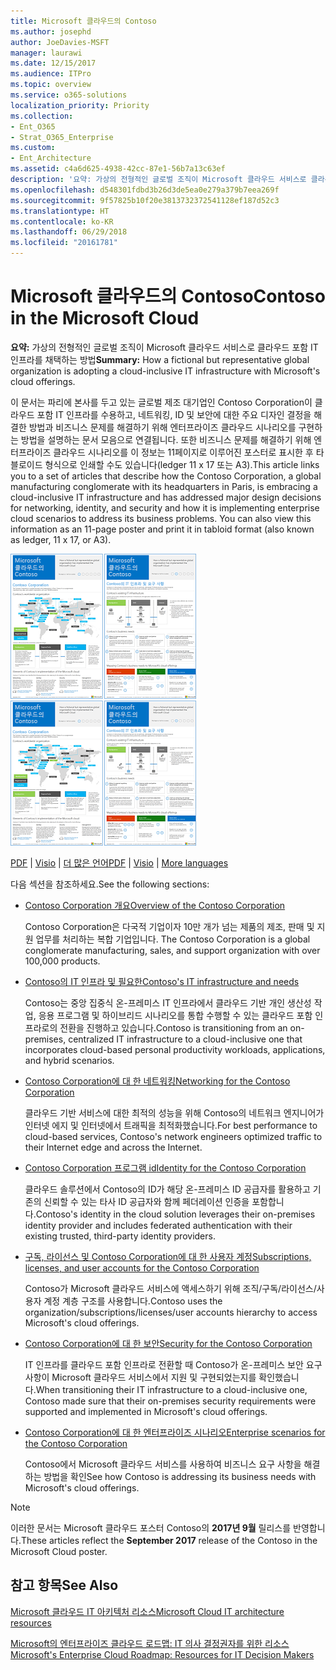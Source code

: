 ```yaml
---
title: Microsoft 클라우드의 Contoso
ms.author: josephd
author: JoeDavies-MSFT
manager: laurawi
ms.date: 12/15/2017
ms.audience: ITPro
ms.topic: overview
ms.service: o365-solutions
localization_priority: Priority
ms.collection:
- Ent_O365
- Strat_O365_Enterprise
ms.custom:
- Ent_Architecture
ms.assetid: c4a6d625-4938-42cc-87e1-56b7a13c63ef
description: '요약: 가상의 전형적인 글로벌 조직이 Microsoft 클라우드 서비스로 클라우드 포함 IT 인프라를 채택하는 방법'
ms.openlocfilehash: d548301fdbd3b26d3de5ea0e279a379b7eea269f
ms.sourcegitcommit: 9f57825b10f20e3813732372541128ef187d52c3
ms.translationtype: HT
ms.contentlocale: ko-KR
ms.lasthandoff: 06/29/2018
ms.locfileid: "20161781"
---
```

# <a name="contoso-in-the-microsoft-cloud"></a><span data-ttu-id="d32b4-103">Microsoft 클라우드의 Contoso</span><span class="sxs-lookup"><span data-stu-id="d32b4-103">Contoso in the Microsoft Cloud</span></span>

 <span data-ttu-id="d32b4-104">**요약:** 가상의 전형적인 글로벌 조직이 Microsoft 클라우드 서비스로 클라우드 포함 IT 인프라를 채택하는 방법</span><span class="sxs-lookup"><span data-stu-id="d32b4-104">**Summary:** How a fictional but representative global organization is adopting a cloud-inclusive IT infrastructure with Microsoft's cloud offerings.</span></span>
  
<span data-ttu-id="d32b4-p101">이 문서는 파리에 본사를 두고 있는 글로벌 제조 대기업인 Contoso Corporation이 클라우드 포함 IT 인프라를 수용하고, 네트워킹, ID 및 보안에 대한 주요 디자인 결정을 해결한 방법과 비즈니스 문제를 해결하기 위해 엔터프라이즈 클라우드 시나리오를 구현하는 방법을 설명하는 문서 모음으로 연결됩니다. 또한 비즈니스 문제를 해결하기 위해 엔터프라이즈 클라우드 시나리오를 이 정보는 11페이지로 이루어진 포스터로 표시한 후 타블로이드 형식으로 인쇄할 수도 있습니다(ledger 11 x 17 또는 A3).</span><span class="sxs-lookup"><span data-stu-id="d32b4-p101">This article links you to a set of articles that describe how the Contoso Corporation, a global manufacturing conglomerate with its headquarters in Paris, is embracing a cloud-inclusive IT infrastructure and has addressed major design decisions for networking, identity, and security and how it is implementing enterprise cloud scenarios to address its business problems. You can also view this information as an 11-page poster and print it in tabloid format (also known as ledger, 11 x 17, or A3).</span></span>
  
<span data-ttu-id="d32b4-107">[![Microsoft 클라우드 포스터의 Contoso 축소판 이미지입니다.](images/Contoso_Poster/Thumbnail.png)](https://www.microsoft.com/download/details.aspx?id=54427)</span><span class="sxs-lookup"><span data-stu-id="d32b4-107">[![Thumb image of the Contoso in the Microsoft Cloud poster.](images/Contoso_Poster/Thumbnail.png)](https://www.microsoft.com/download/details.aspx?id=54427)</span></span>
  
<span data-ttu-id="d32b4-108">[PDF](https://go.microsoft.com/fwlink/p/?linkid=842085)  | [Visio](https://go.microsoft.com/fwlink/p/?linkid=842086)  | [더 많은 언어](https://www.microsoft.com/download/details.aspx?id=54427)</span><span class="sxs-lookup"><span data-stu-id="d32b4-108">[PDF](https://go.microsoft.com/fwlink/p/?linkid=842085)  | [Visio](https://go.microsoft.com/fwlink/p/?linkid=842086)  | [More languages](https://www.microsoft.com/download/details.aspx?id=54427)</span></span>
  
<span data-ttu-id="d32b4-109">다음 섹션을 참조하세요.</span><span class="sxs-lookup"><span data-stu-id="d32b4-109">See the following sections:</span></span>
  
- [<span data-ttu-id="d32b4-110">Contoso Corporation 개요</span><span class="sxs-lookup"><span data-stu-id="d32b4-110">Overview of the Contoso Corporation</span></span>](overview-of-the-contoso-corporation.md)
    
    <span data-ttu-id="d32b4-111">Contoso Corporation은 다국적 기업이자 10만 개가 넘는 제품의 제조, 판매 및 지원 업무를 처리하는 복합 기업입니다. </span><span class="sxs-lookup"><span data-stu-id="d32b4-111">The Contoso Corporation is a global conglomerate manufacturing, sales, and support organization with over 100,000 products.</span></span>
    
- [<span data-ttu-id="d32b4-112">Contoso의 IT 인프라 및 필요한</span><span class="sxs-lookup"><span data-stu-id="d32b4-112">Contoso's IT infrastructure and needs</span></span>](contoso-it-infrastructure-and-needs.md)
    
    <span data-ttu-id="d32b4-113">Contoso는 중앙 집중식 온-프레미스 IT 인프라에서 클라우드 기반 개인 생산성 작업, 응용 프로그램 및 하이브리드 시나리오를 통합 수행할 수 있는 클라우드 포함 인프라로의 전환을 진행하고 있습니다.</span><span class="sxs-lookup"><span data-stu-id="d32b4-113">Contoso is transitioning from an on-premises, centralized IT infrastructure to a cloud-inclusive one that incorporates cloud-based personal productivity workloads, applications, and hybrid scenarios.</span></span>
    
- [<span data-ttu-id="d32b4-114">Contoso Corporation에 대 한 네트워킹</span><span class="sxs-lookup"><span data-stu-id="d32b4-114">Networking for the Contoso Corporation</span></span>](networking-for-the-contoso-corporation.md)
    
    <span data-ttu-id="d32b4-115">클라우드 기반 서비스에 대한 최적의 성능을 위해 Contoso의 네트워크 엔지니어가 인터넷 에지 및 인터넷에서 트래픽을 최적화했습니다.</span><span class="sxs-lookup"><span data-stu-id="d32b4-115">For best performance to cloud-based services, Contoso's network engineers optimized traffic to their Internet edge and across the Internet.</span></span>
    
- [<span data-ttu-id="d32b4-116">Contoso Corporation 프로그램 id</span><span class="sxs-lookup"><span data-stu-id="d32b4-116">Identity for the Contoso Corporation</span></span>](identity-for-the-contoso-corporation.md)
    
    <span data-ttu-id="d32b4-117">클라우드 솔루션에서 Contoso의 ID가 해당 온-프레미스 ID 공급자를 활용하고 기존의 신뢰할 수 있는 타사 ID 공급자와 함께 페더레이션 인증을 포함합니다.</span><span class="sxs-lookup"><span data-stu-id="d32b4-117">Contoso's identity in the cloud solution leverages their on-premises identity provider and includes federated authentication with their existing trusted, third-party identity providers.</span></span>
    
- [<span data-ttu-id="d32b4-118">구독, 라이선스 및 Contoso Corporation에 대 한 사용자 계정</span><span class="sxs-lookup"><span data-stu-id="d32b4-118">Subscriptions, licenses, and user accounts for the Contoso Corporation</span></span>](subscriptions-licenses-and-user-accounts-for-the-contoso-corporation.md)
    
    <span data-ttu-id="d32b4-119">Contoso가 Microsoft 클라우드 서비스에 액세스하기 위해 조직/구독/라이선스/사용자 계정 계층 구조를 사용합니다.</span><span class="sxs-lookup"><span data-stu-id="d32b4-119">Contoso uses the organization/subscriptions/licenses/user accounts hierarchy to access Microsoft's cloud offerings.</span></span>
    
- [<span data-ttu-id="d32b4-120">Contoso Corporation에 대 한 보안</span><span class="sxs-lookup"><span data-stu-id="d32b4-120">Security for the Contoso Corporation</span></span>](security-for-the-contoso-corporation.md)
    
    <span data-ttu-id="d32b4-121">IT 인프라를 클라우드 포함 인프라로 전환할 때 Contoso가 온-프레미스 보안 요구 사항이 Microsoft 클라우드 서비스에서 지원 및 구현되었는지를 확인했습니다.</span><span class="sxs-lookup"><span data-stu-id="d32b4-121">When transitioning their IT infrastructure to a cloud-inclusive one, Contoso made sure that their on-premises security requirements were supported and implemented in Microsoft's cloud offerings.</span></span>
    
- [<span data-ttu-id="d32b4-122">Contoso Corporation에 대 한 엔터프라이즈 시나리오</span><span class="sxs-lookup"><span data-stu-id="d32b4-122">Enterprise scenarios for the Contoso Corporation</span></span>](enterprise-scenarios-for-the-contoso-corporation.md)
    
    <span data-ttu-id="d32b4-123">Contoso에서 Microsoft 클라우드 서비스를 사용하여 비즈니스 요구 사항을 해결하는 방법을 확인</span><span class="sxs-lookup"><span data-stu-id="d32b4-123">See how Contoso is addressing its business needs with Microsoft's cloud offerings.</span></span>
    
> [!NOTE]
> <span data-ttu-id="d32b4-124">이러한 문서는 Microsoft 클라우드 포스터 Contoso의 **2017년 9월** 릴리스를 반영합니다.</span><span class="sxs-lookup"><span data-stu-id="d32b4-124">These articles reflect the **September 2017** release of the Contoso in the Microsoft Cloud poster.</span></span>
  
## <a name="see-also"></a><span data-ttu-id="d32b4-125">참고 항목</span><span class="sxs-lookup"><span data-stu-id="d32b4-125">See Also</span></span>

[<span data-ttu-id="d32b4-126">Microsoft 클라우드 IT 아키텍처 리소스</span><span class="sxs-lookup"><span data-stu-id="d32b4-126">Microsoft Cloud IT architecture resources</span></span>](microsoft-cloud-it-architecture-resources.md)

[<span data-ttu-id="d32b4-127">Microsoft의 엔터프라이즈 클라우드 로드맵: IT 의사 결정권자를 위한 리소스</span><span class="sxs-lookup"><span data-stu-id="d32b4-127">Microsoft's Enterprise Cloud Roadmap: Resources for IT Decision Makers</span></span>](https://sway.com/FJ2xsyWtkJc2taRD)



